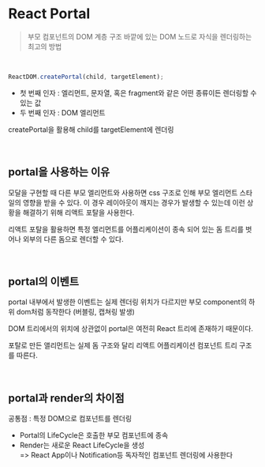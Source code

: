 # React Portal

> 부모 컴포넌트의 DOM 계층 구조 바깥에 있는 DOM 노드로 자식을 렌더링하는 최고의 방법

<br>

```javascript
ReactDOM.createPortal(child, targetElement);
```

- 첫 번째 인자 : 엘리먼트, 문자열, 혹은 fragment와 같은 어떤 종류이든 렌더링할 수 있는 값
- 두 번째 인자 : DOM 엘리먼트

createPortal을 활용해 child를 targetElement에 렌더링

<br>

## portal을 사용하는 이유

모달을 구현할 때 다른 부모 엘리먼트와 사용하면 css 구조로 인해 부모 엘리먼트 스타일의 영향을 받을 수 있다.
이 경우 레이아웃이 깨지는 경우가 발생할 수 있는데 이런 상황을 해결하기 위해 리액트 포탈을 사용한다.

리액트 포탈을 활용하면 특정 엘리먼트를 어플리케이션이 종속 되어 있는 돔 트리를 벗어나 외부의 다른 돔으로 렌더할 수 있다.

<br>

## portal의 이벤트

portal 내부에서 발생한 이벤트는 실제 렌더링 위치가 다르지만 부모 component의 하위 dom처럼 동작한다 (버블링, 캡쳐링 발생)

DOM 트리에서의 위치에 상관없이 portal은 여전히 React 트리에 존재하기 때문이다.

포탈로 만든 앨리먼트는 실제 돔 구조와 달리 리액트 어플리케이션 컴포넌트 트리 구조를 따른다.

<br>

## portal과 render의 차이점

공통점 : 특정 DOM으로 컴포넌트를 렌더링

- Portal의 LifeCycle은 호출한 부모 컴포넌트에 종속<br>
- Render는 새로운 React LifeCycle을 생성<br>
  => React App이나 Notification등 독자적인 컴포넌트 렌더링에 사용한다
